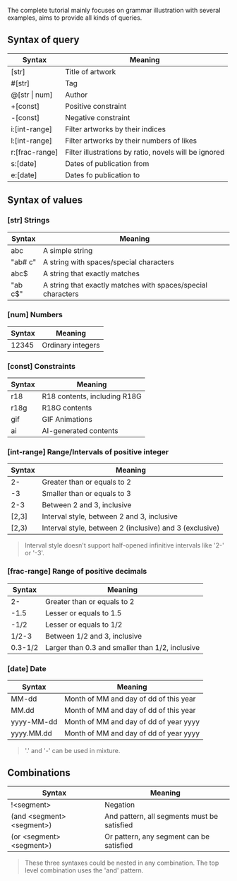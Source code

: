 The complete tutorial mainly focuses on grammar illustration with several examples, aims to provide all kinds of queries.

## Syntax of query

| Syntax                                                                             | Meaning                                               |
| ---------------------------------------------------------------------------------- | ----------------------------------------------------- |
| [str]                          | Title of artwork                                      |
| #[str]                         | Tag                                                   |
| @[str \\| num]   | Author                                                |
| +[const]                       | Positive constraint                                   |
| -[const]                       | Negative constraint                                   |
| i:[int-range]  | Filter artworks by their indices                      |
| l:[int-range]  | Filter artworks by their numbers of likes             |
| r:[frac-range] | Filter illustrations by ratio, novels will be ignored |
| s:[date]       | Dates of publication from                             |
| e:[date]       | Dates fo publication to                               |

## Syntax of values

### [str] Strings

| Syntax  | Meaning                                                      |
| ------- | ------------------------------------------------------------ |
| abc     | A simple string                                              |
| "ab# c" | A string with spaces/special characters                      |
| abc$    | A string that exactly matches                                |
| "ab c$" | A string that exactly matches with spaces/special characters |

### [num] Numbers

| Syntax | Meaning           |
| ------ | ----------------- |
| 12345  | Ordinary integers |

### [const] Constraints

| Syntax | Meaning                      |
| ------ | ---------------------------- |
| r18    | R18 contents, including R18G |
| r18g   | R18G contents                |
| gif    | GIF Animations               |
| ai     | AI-generated contents        |

### [int-range] Range/Intervals of positive integer

| Syntax                                                    | Meaning                                                                                       |
| --------------------------------------------------------- | --------------------------------------------------------------------------------------------- |
| 2-                                                        | Greater than or equals to 2                                                                   |
| -3                                                        | Smaller than or equals to 3                                                                   |
| 2-3                                                       | Between 2 and 3, inclusive                                                                    |
| [2,3] | Interval style, between 2 and 3, inclusive                                                    |
| \[2,3)                         | Interval style, between 2 (inclusive) and 3 (exclusive) |

> Interval style doesn't support half-opened infinitive intervals like '2-' or '-3'.

### [frac-range] Range of positive decimals

| Syntax                  | Meaning                                                         |
| ----------------------- | --------------------------------------------------------------- |
| 2-                      | Greater than or equals to 2                                     |
| -1.5    | Lesser or equals to 1.5                         |
| -1/2                    | Lesser or equals to 1/2                                         |
| 1/2-3                   | Between 1/2 and 3, inclusive                                    |
| 0.3-1/2 | Larger than 0.3 and smaller than 1/2, inclusive |

### [date] Date

| Syntax                                     | Meaning                                |
| ------------------------------------------ | -------------------------------------- |
| MM-dd                                      | Month of MM and day of dd of this year |
| MM.dd                      | Month of MM and day of dd of this year |
| yyyy-MM-dd                                 | Month of MM and day of dd of year yyyy |
| yyyy.MM.dd | Month of MM and day of dd of year yyyy |

> '.' and '-' can be used in mixture.

## Combinations

| Syntax                                           | Meaning                                     |
| ------------------------------------------------ | ------------------------------------------- |
| !\<segment>                                     | Negation                                    |
| (and \<segment> \<segment>) | And pattern, all segments must be satisfied |
| (or \<segment> \<segment>)  | Or pattern, any segment can be satisfied    |

> These three syntaxes could be nested in any combination. The top level combination uses the 'and' pattern.
